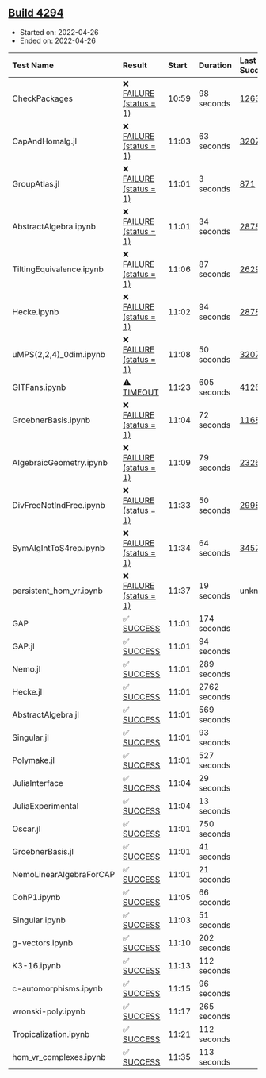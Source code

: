 ## [Build 4294](https://oscarci.mathematik.uni-kl.de/job/oscar-stable/4294/)

* Started on: 2022-04-26
* Ended on: 2022-04-26

| Test Name    | Result | Start | Duration | Last Success | First Failure |
|:-------------|:-------|:------|:---------|:-------------|:--------------|
| CheckPackages | ❌ [FAILURE (status = 1)](https://oscarci.mathematik.uni-kl.de/job/oscar-stable/4294/artifact/logs/build-4294/CheckPackages.log) | 10:59 | 98 seconds | [1263](https://oscarci.mathematik.uni-kl.de/job/oscar-stable/1263/) | [1264](https://oscarci.mathematik.uni-kl.de/job/oscar-stable/1264/) |
| CapAndHomalg.jl | ❌ [FAILURE (status = 1)](https://oscarci.mathematik.uni-kl.de/job/oscar-stable/4294/artifact/logs/build-4294/CapAndHomalg.jl.log) | 11:03 | 63 seconds | [3207](https://oscarci.mathematik.uni-kl.de/job/oscar-stable/3207/) | [3208](https://oscarci.mathematik.uni-kl.de/job/oscar-stable/3208/) |
| GroupAtlas.jl | ❌ [FAILURE (status = 1)](https://oscarci.mathematik.uni-kl.de/job/oscar-stable/4294/artifact/logs/build-4294/GroupAtlas.jl.log) | 11:01 | 3 seconds | [871](https://oscarci.mathematik.uni-kl.de/job/oscar-stable/871/) | [872](https://oscarci.mathematik.uni-kl.de/job/oscar-stable/872/) |
| AbstractAlgebra.ipynb | ❌ [FAILURE (status = 1)](https://oscarci.mathematik.uni-kl.de/job/oscar-stable/4294/artifact/logs/build-4294/AbstractAlgebra.ipynb.log) | 11:01 | 34 seconds | [2878](https://oscarci.mathematik.uni-kl.de/job/oscar-stable/2878/) | [2879](https://oscarci.mathematik.uni-kl.de/job/oscar-stable/2879/) |
| TiltingEquivalence.ipynb | ❌ [FAILURE (status = 1)](https://oscarci.mathematik.uni-kl.de/job/oscar-stable/4294/artifact/logs/build-4294/TiltingEquivalence.ipynb.log) | 11:06 | 87 seconds | [2629](https://oscarci.mathematik.uni-kl.de/job/oscar-stable/2629/) | [2630](https://oscarci.mathematik.uni-kl.de/job/oscar-stable/2630/) |
| Hecke.ipynb | ❌ [FAILURE (status = 1)](https://oscarci.mathematik.uni-kl.de/job/oscar-stable/4294/artifact/logs/build-4294/Hecke.ipynb.log) | 11:02 | 94 seconds | [2878](https://oscarci.mathematik.uni-kl.de/job/oscar-stable/2878/) | [2879](https://oscarci.mathematik.uni-kl.de/job/oscar-stable/2879/) |
| uMPS(2,2,4)_0dim.ipynb | ❌ [FAILURE (status = 1)](https://oscarci.mathematik.uni-kl.de/job/oscar-stable/4294/artifact/logs/build-4294/uMPS-2-2-4-_0dim.ipynb.log) | 11:08 | 50 seconds | [3207](https://oscarci.mathematik.uni-kl.de/job/oscar-stable/3207/) | [3208](https://oscarci.mathematik.uni-kl.de/job/oscar-stable/3208/) |
| GITFans.ipynb | ⚠ [TIMEOUT](https://oscarci.mathematik.uni-kl.de/job/oscar-stable/4294/artifact/logs/build-4294/GITFans.ipynb.log) | 11:23 | 605 seconds | [4126](https://oscarci.mathematik.uni-kl.de/job/oscar-stable/4126/) | [4127](https://oscarci.mathematik.uni-kl.de/job/oscar-stable/4127/) |
| GroebnerBasis.ipynb | ❌ [FAILURE (status = 1)](https://oscarci.mathematik.uni-kl.de/job/oscar-stable/4294/artifact/logs/build-4294/GroebnerBasis.ipynb.log) | 11:04 | 72 seconds | [1168](https://oscarci.mathematik.uni-kl.de/job/oscar-stable/1168/) | [1169](https://oscarci.mathematik.uni-kl.de/job/oscar-stable/1169/) |
| AlgebraicGeometry.ipynb | ❌ [FAILURE (status = 1)](https://oscarci.mathematik.uni-kl.de/job/oscar-stable/4294/artifact/logs/build-4294/AlgebraicGeometry.ipynb.log) | 11:09 | 79 seconds | [2326](https://oscarci.mathematik.uni-kl.de/job/oscar-stable/2326/) | [2327](https://oscarci.mathematik.uni-kl.de/job/oscar-stable/2327/) |
| DivFreeNotIndFree.ipynb | ❌ [FAILURE (status = 1)](https://oscarci.mathematik.uni-kl.de/job/oscar-stable/4294/artifact/logs/build-4294/DivFreeNotIndFree.ipynb.log) | 11:33 | 50 seconds | [2998](https://oscarci.mathematik.uni-kl.de/job/oscar-stable/2998/) | [2999](https://oscarci.mathematik.uni-kl.de/job/oscar-stable/2999/) |
| SymAlgIntToS4rep.ipynb | ❌ [FAILURE (status = 1)](https://oscarci.mathematik.uni-kl.de/job/oscar-stable/4294/artifact/logs/build-4294/SymAlgIntToS4rep.ipynb.log) | 11:34 | 64 seconds | [3457](https://oscarci.mathematik.uni-kl.de/job/oscar-stable/3457/) | [3458](https://oscarci.mathematik.uni-kl.de/job/oscar-stable/3458/) |
| persistent_hom_vr.ipynb | ❌ [FAILURE (status = 1)](https://oscarci.mathematik.uni-kl.de/job/oscar-stable/4294/artifact/logs/build-4294/persistent_hom_vr.ipynb.log) | 11:37 | 19 seconds | unknown | unknown |
| GAP | ✅ [SUCCESS](https://oscarci.mathematik.uni-kl.de/job/oscar-stable/4294/artifact/logs/build-4294/GAP.log) | 11:01 | 174 seconds |  |  |
| GAP.jl | ✅ [SUCCESS](https://oscarci.mathematik.uni-kl.de/job/oscar-stable/4294/artifact/logs/build-4294/GAP.jl.log) | 11:01 | 94 seconds |  |  |
| Nemo.jl | ✅ [SUCCESS](https://oscarci.mathematik.uni-kl.de/job/oscar-stable/4294/artifact/logs/build-4294/Nemo.jl.log) | 11:01 | 289 seconds |  |  |
| Hecke.jl | ✅ [SUCCESS](https://oscarci.mathematik.uni-kl.de/job/oscar-stable/4294/artifact/logs/build-4294/Hecke.jl.log) | 11:01 | 2762 seconds |  |  |
| AbstractAlgebra.jl | ✅ [SUCCESS](https://oscarci.mathematik.uni-kl.de/job/oscar-stable/4294/artifact/logs/build-4294/AbstractAlgebra.jl.log) | 11:01 | 569 seconds |  |  |
| Singular.jl | ✅ [SUCCESS](https://oscarci.mathematik.uni-kl.de/job/oscar-stable/4294/artifact/logs/build-4294/Singular.jl.log) | 11:01 | 93 seconds |  |  |
| Polymake.jl | ✅ [SUCCESS](https://oscarci.mathematik.uni-kl.de/job/oscar-stable/4294/artifact/logs/build-4294/Polymake.jl.log) | 11:01 | 527 seconds |  |  |
| JuliaInterface | ✅ [SUCCESS](https://oscarci.mathematik.uni-kl.de/job/oscar-stable/4294/artifact/logs/build-4294/JuliaInterface.log) | 11:04 | 29 seconds |  |  |
| JuliaExperimental | ✅ [SUCCESS](https://oscarci.mathematik.uni-kl.de/job/oscar-stable/4294/artifact/logs/build-4294/JuliaExperimental.log) | 11:04 | 13 seconds |  |  |
| Oscar.jl | ✅ [SUCCESS](https://oscarci.mathematik.uni-kl.de/job/oscar-stable/4294/artifact/logs/build-4294/Oscar.jl.log) | 11:01 | 750 seconds |  |  |
| GroebnerBasis.jl | ✅ [SUCCESS](https://oscarci.mathematik.uni-kl.de/job/oscar-stable/4294/artifact/logs/build-4294/GroebnerBasis.jl.log) | 11:01 | 41 seconds |  |  |
| NemoLinearAlgebraForCAP | ✅ [SUCCESS](https://oscarci.mathematik.uni-kl.de/job/oscar-stable/4294/artifact/logs/build-4294/NemoLinearAlgebraForCAP.log) | 11:01 | 21 seconds |  |  |
| CohP1.ipynb | ✅ [SUCCESS](https://oscarci.mathematik.uni-kl.de/job/oscar-stable/4294/artifact/logs/build-4294/CohP1.ipynb.log) | 11:05 | 66 seconds |  |  |
| Singular.ipynb | ✅ [SUCCESS](https://oscarci.mathematik.uni-kl.de/job/oscar-stable/4294/artifact/logs/build-4294/Singular.ipynb.log) | 11:03 | 51 seconds |  |  |
| g-vectors.ipynb | ✅ [SUCCESS](https://oscarci.mathematik.uni-kl.de/job/oscar-stable/4294/artifact/logs/build-4294/g-vectors.ipynb.log) | 11:10 | 202 seconds |  |  |
| K3-16.ipynb | ✅ [SUCCESS](https://oscarci.mathematik.uni-kl.de/job/oscar-stable/4294/artifact/logs/build-4294/K3-16.ipynb.log) | 11:13 | 112 seconds |  |  |
| c-automorphisms.ipynb | ✅ [SUCCESS](https://oscarci.mathematik.uni-kl.de/job/oscar-stable/4294/artifact/logs/build-4294/c-automorphisms.ipynb.log) | 11:15 | 96 seconds |  |  |
| wronski-poly.ipynb | ✅ [SUCCESS](https://oscarci.mathematik.uni-kl.de/job/oscar-stable/4294/artifact/logs/build-4294/wronski-poly.ipynb.log) | 11:17 | 265 seconds |  |  |
| Tropicalization.ipynb | ✅ [SUCCESS](https://oscarci.mathematik.uni-kl.de/job/oscar-stable/4294/artifact/logs/build-4294/Tropicalization.ipynb.log) | 11:21 | 112 seconds |  |  |
| hom_vr_complexes.ipynb | ✅ [SUCCESS](https://oscarci.mathematik.uni-kl.de/job/oscar-stable/4294/artifact/logs/build-4294/hom_vr_complexes.ipynb.log) | 11:35 | 113 seconds |  |  |
